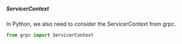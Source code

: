 
##### ServicerContext
In Python, we also need to consider the ServicerContext from grpc.

```python
from grpc import ServicerContext
```
